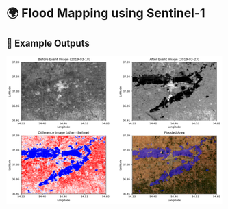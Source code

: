 # 🌍 Flood Mapping  using Sentinel-1


## 📸 Example Outputs
![image alt](https://github.com/SaeidDaliriSusefi/Flood-Mapping-Sentinel1/blob/13e32e47ca6b079cd0d02524190c22a26207b792/Images/download%20(5).png)
